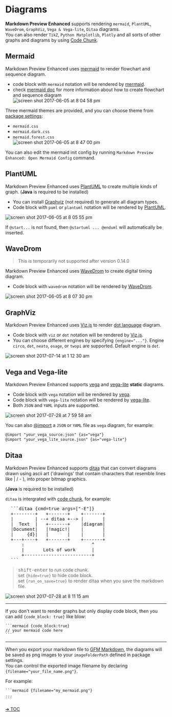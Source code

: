 # Diagrams  

**Markdown Preview Enhanced** supports rendering `mermaid`, `PlantUML`, `WaveDrom`, `GraphViz`, `Vega & Vega-lite`, `Ditaa` diagrams.    
You can also render `TikZ`, `Python Matplotlib`, `Plotly` and all sorts of other graphs and diagrams by using [Code Chunk](code-chunk.md).  

## Mermaid

Markdown Preview Enhanced uses [mermaid](https://github.com/knsv/mermaid) to render flowchart and sequence diagram.    
- code block with `mermaid` notation will be rendered by [mermaid](https://github.com/knsv/mermaid).    
- check [mermaid doc](http://knsv.github.io/mermaid/#flowcharts-basic-syntax) for more information about how to create flowchart and sequence diagram    
![screen shot 2017-06-05 at 8 04 58 pm](https://cloud.githubusercontent.com/assets/1908863/26809423/42afb410-4a2a-11e7-8a18-57e7c67caa9f.png)

Three mermaid themes are provided, and you can choose theme from [package settings](usages.md?id=package-settings):  
* `mermaid.css`
* `mermaid.dark.css`
* `mermaid.forest.css`  
![screen shot 2017-06-05 at 8 47 00 pm](https://cloud.githubusercontent.com/assets/1908863/26810274/555562d0-4a30-11e7-91ca-98742d6afbd5.png)

You can also edit the mermaid init config by running `Markdown Preview Enhanced: Open Mermaid Config` command.  


## PlantUML

Markdown Preview Enhanced uses [PlantUML](http://plantuml.com/) to create multiple kinds of graph. (**Java** is required to be installed)    
- You can install [Graphviz](http://www.graphviz.org/) (not required) to generate all diagram types.  
- Code block with `puml` or `plantuml` notation will be rendered by [PlantUML](http://plantuml.com/).  

![screen shot 2017-06-05 at 8 05 55 pm](https://cloud.githubusercontent.com/assets/1908863/26809436/65414084-4a2a-11e7-91ee-7b03b0496513.png)

If `@start...` is not found, then `@startuml ... @enduml` will automatically be inserted.  

## WaveDrom

> This is temporarily not supported after version 0.14.0

Markdown Preview Enhanced uses [WaveDrom](http://wavedrom.com/) to create digital timing diagram.  
- Code block with `wavedrom` notation will be rendered by [WaveDrom](https://github.com/drom/wavedrom).

![screen shot 2017-06-05 at 8 07 30 pm](https://cloud.githubusercontent.com/assets/1908863/26809462/9dc3eb96-4a2a-11e7-90e7-ad6bcb8dbdb1.png)

## GraphViz  
Markdown Preview Enhanced uses [Viz.js](https://github.com/mdaines/viz.js) to render [dot language](https://tinyurl.com/kjoouup) diagram.  
- Code block with `viz` or `dot` notation will be rendered by [Viz.js](https://github.com/mdaines/viz.js).  
- You can choose different engines by specifying `{engine="..."}`. Engine `circo`, `dot`, `neato`, `osage`, or `twopi` are supported. Default engine is `dot`.

![screen shot 2017-07-14 at 1 12 30 am](https://user-images.githubusercontent.com/1908863/28200410-86a4d45a-6831-11e7-9981-12988882ec83.png)

## Vega and Vega-lite
Markdown Preview Enhanced supports [vega](https://vega.github.io/vega/) and [vega-lite](https://vega.github.io/vega-lite/) **static** diagrams.    
* Code block with `vega` notation will be rendered by [vega](https://vega.github.io/vega/).  
* Code block with `vega-lite` notation will be rendered by [vega-lite](https://vega.github.io/vega-lite/).  
* Both `JSON` and `YAML` inputs are supported.

![screen shot 2017-07-28 at 7 59 58 am](https://user-images.githubusercontent.com/1908863/28718265-d023e1c2-736a-11e7-8678-a29704f3a23c.png)

You can also [@import](file-imports.md) a `JSON` or `YAML` file as `vega` diagram, for example:  

```markdown
@import "your_vega_source.json" {as="vega"}
@import "your_vega_lite_source.json" {as="vega-lite"}
```

## Ditaa
Markdown Preview Enhanced supports [ditaa](https://github.com/stathissideris/ditaa) that can convert diagrams drawn using ascii art ('drawings' that contain characters that resemble lines like | / - ), into proper bitmap graphics.   

(**Java** is required to be installed)       

`ditaa` is intergrated with [code chunk](code-chunk.md), for example:  
<pre>
  ```ditaa {cmd=true args=["-E"]}
  +--------+   +-------+    +-------+
  |        | --+ ditaa +--> |       |
  |  Text  |   +-------+    |diagram|
  |Document|   |!magic!|    |       |
  |     {d}|   |       |    |       |
  +---+----+   +-------+    +-------+
      :                         ^
      |       Lots of work      |
      +-------------------------+
  ```
</pre>

> <kbd>shift-enter</kbd> to run code chunk.  
> set `{hide=true}` to hide code block.  
> set `{run_on_save=true}` to render ditaa when you save the markdown file.  

![screen shot 2017-07-28 at 8 11 15 am](https://user-images.githubusercontent.com/1908863/28718626-633fa18e-736c-11e7-8a4a-915858dafff6.png)

---  

If you don't want to render graphs but only display code block, then you can add `{code_block: true}` like blow:       

    ```mermaid {code_block:true}
    // your mermaid code here
    ```

---

When you export your markdown file to [GFM Markdown](markdown.md), the diagrams will be saved as png images to your `imageFolderPath` defined in package settings.   
You can control the exported image filename by declaring `{filename="your_file_name.png"}`.    

For example:

    ```mermaid {filename="my_mermaid.png"}
    ...
    ```

[➔ TOC](toc.md)
